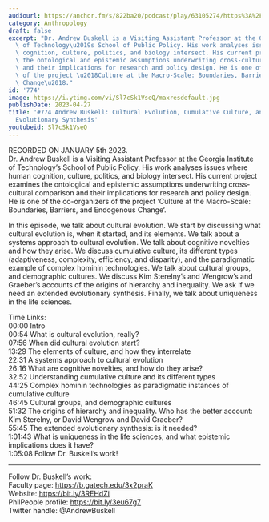 ```yaml
---
audiourl: https://anchor.fm/s/822ba20/podcast/play/63105274/https%3A%2F%2Fd3ctxlq1ktw2nl.cloudfront.net%2Fstaging%2F2023-0-5%2F3fb07a75-699f-7025-0361-c8a197786d38.m4a
category: Anthropology
draft: false
excerpt: "Dr. Andrew Buskell is a Visiting Assistant Professor at the Georgia Institute\
  \ of Technology\u2019s School of Public Policy. His work analyses issues where human\
  \ cognition, culture, politics, and biology intersect. His current project examines\
  \ the ontological and epistemic assumptions underwriting cross-cultural comparison\
  \ and their implications for research and policy design. He is one of the co-organizers\
  \ of the project \u2018Culture at the Macro-Scale: Boundaries, Barriers, and Endogenous\
  \ Change\u2018."
id: '774'
image: https://i.ytimg.com/vi/Sl7cSk1VseQ/maxresdefault.jpg
publishDate: 2023-04-27
title: '#774 Andrew Buskell: Cultural Evolution, Cumulative Culture, and the Extended
  Evolutionary Synthesis'
youtubeid: Sl7cSk1VseQ
---
```

<div class="timelinks">

RECORDED ON JANUARY 5th 2023.  
Dr. Andrew Buskell is a Visiting Assistant Professor at the Georgia Institute of Technology’s School of Public Policy. His work analyses issues where human cognition, culture, politics, and biology intersect. His current project examines the ontological and epistemic assumptions underwriting cross-cultural comparison and their implications for research and policy design. He is one of the co-organizers of the project ‘Culture at the Macro-Scale: Boundaries, Barriers, and Endogenous Change‘.

In this episode, we talk about cultural evolution. We start by discussing what cultural evolution is, when it started, and its elements. We talk about a systems approach to cultural evolution. We talk about cognitive novelties and how they arise. We discuss cumulative culture, its different types (adaptiveness, complexity, efficiency, and disparity), and the paradigmatic example of complex hominin technologies. We talk about cultural groups, and demographic cultures. We discuss Kim Sterelny’s and Wengrow’s and Graeber’s accounts of the origins of hierarchy and inequality. We ask if we need an extended evolutionary synthesis. Finally, we talk about uniqueness in the life sciences.

Time Links:  
<time>00:00</time> Intro  
<time>00:54</time> What is cultural evolution, really?  
<time>07:56</time> When did cultural evolution start?  
<time>13:29</time> The elements of culture, and how they interrelate  
<time>22:31</time> A systems approach to cultural evolution  
<time>26:16</time> What are cognitive novelties, and how do they arise?  
<time>32:52</time> Understanding cumulative culture and its different types  
<time>44:25</time> Complex hominin technologies as paradigmatic instances of cumulative culture  
<time>46:45</time> Cultural groups, and demographic cultures  
<time>51:32</time> The origins of hierarchy and inequality. Who has the better account: Kim Sterelny, or David Wengrow and David Graeber?  
<time>55:45</time> The extended evolutionary synthesis: is it needed?  
<time>1:01:43</time> What is uniqueness in the life sciences, and what epistemic implications does it have?  
<time>1:05:08</time> Follow Dr. Buskell’s work!

---

Follow Dr. Buskell’s work:  
Faculty page: https://b.gatech.edu/3x2praK  
Website: https://bit.ly/3REHdZi  
PhilPeople profile: https://bit.ly/3eu67g7  
Twitter handle: @AndrewBuskell
</div>

